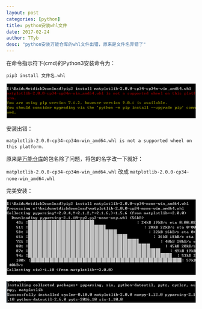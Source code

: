 ```yaml
---
layout: post
categories: [python]
title: python安装whl文件
date: 2017-02-24
author: TTyb
desc: "python安装万能仓库的whl文件出错，原来是文件名弄错了"
---
```


在命令指示符下(cmd)的Python3安装命令为：

```
pip3 install 文件名.whl
```

<p style="text-align:center"><img src="/static/postimage/python/whl/996148-20170224083447570-949362846.png"/></p>

安装出错：

```
matplotlib-2.0.0-cp34-cp34m-win_amd64.whl is not a supported wheel on this platform.
```

原来是[万能仓库](http://www.lfd.uci.edu/~gohlke/pythonlibs/)的包名除了问题，将包的名字改一下就好：

`matplotlib-2.0.0-cp34-cp34m-win_amd64.whl` 改成 `matplotlib-2.0.0-cp34-none-win_amd64.whl`

完美安装：

<p style="text-align:center"><img src="/static/postimage/python/whl/996148-20170224084306257-1962765744.png"/></p>

<p style="text-align:center"><img src="/static/postimage/python/whl/996148-20170224085315741-275552945.png"/></p>